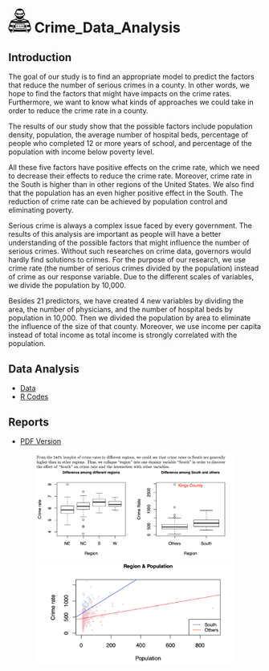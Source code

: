 # <img width="45" src=pics/crime.png> Crime_Data_Analysis

## Introduction

The goal of our study is to find an appropriate model to predict the factors that reduce the number of serious crimes in a county. In other words, we hope to find the factors that might have impacts on the crime rates. Furthermore, we want to know what kinds of approaches we could take in order to reduce the crime rate in a county.  

The results of our study show that the possible factors include population density, population, the average number of hospital beds, percentage of people who completed 12 or more years of school, and percentage of the population with income below poverty level. 

All these five factors have positive effects on the crime rate, which we need to decrease their effects to reduce the crime rate. Moreover, crime rate in the South is higher than in other regions of the United States. We also find that the population has an even higher positive effect in the South. The reduction of crime rate can be achieved by population control and eliminating poverty.

Serious crime is always a complex issue faced by every government. The results of this analysis are important as people will have a better understanding of the possible factors that might influence the number of serious crimes. Without such researches on crime data, governors would hardly find solutions to crimes. For the purpose of our research, we use crime rate (the number of serious crimes divided by the population) instead of crime as our response variable. Due to the different scales of variables, we divide the population by 10,000. 

Besides 21 predictors, we have created 4 new variables by dividing the area, the number of physicians, and the number of hospital beds by population in 10,000. Then we divided the population by area to eliminate the influence of the size of that county. Moreover, we use income per capita instead of total income as total income is strongly correlated with the population.

## Data Analysis

* [Data](data/CRIMEDATA.txt)
* [R Codes](codes/GR5291_Final_Report.Rmd)

## Reports
* [PDF Version](docs/GR5291_Final_Report)


<p align="center">
  <img width="400" src=pics/1.jpg><img width="400" src=pics/2.jpg>
</p>



